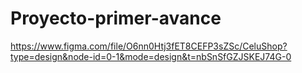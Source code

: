 # Proyecto-primer-avance
https://www.figma.com/file/O6nn0Htj3fET8CEFP3sZSc/CeluShop?type=design&node-id=0-1&mode=design&t=nbSnSfGZJSKEJ74G-0
